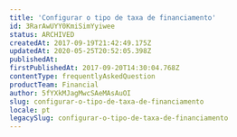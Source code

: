 ```yaml
---
title: 'Configurar o tipo de taxa de financiamento'
id: 3RarAwUYY0KmiSimYyiwee
status: ARCHIVED
createdAt: 2017-09-19T21:42:49.175Z
updatedAt: 2020-05-25T20:52:05.398Z
publishedAt: 
firstPublishedAt: 2017-09-20T14:30:04.768Z
contentType: frequentlyAskedQuestion
productTeam: Financial
author: 5fYXkMJagMwcSAeMAsAuOI
slug: configurar-o-tipo-de-taxa-de-financiamento
locale: pt
legacySlug: configurar-o-tipo-de-taxa-de-financiamento
---
```



